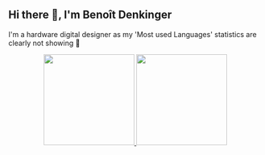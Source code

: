 ## Hi there 👋, I'm Benoît Denkinger

I'm a hardware digital designer as my 'Most used Languages' statistics are clearly not showing 🤔

<!--
**benoitdenkinger/benoitdenkinger** is a ✨ _special_ ✨ repository because its `README.md` (this file) appears on your GitHub profile.

Here are some ideas to get you started:

- 🔭 I’m currently working on ...
- 🌱 I’m currently learning ...
- 👯 I’m looking to collaborate on ...
- 🤔 I’m looking for help with ...
- 💬 Ask me about ...
- 📫 How to reach me: ...
- 😄 Pronouns: ...
- ⚡ Fun fact: ...
-->

<div align="center">
  <a href="https://github.com/benoitdenkinger">
  <img height="180em" src="https://github-readme-stats-peach-five-40.vercel.app/api?username=benoitdenkinger&role=OWNER,ORGANIZATION_MEMBER&show_icons=true&theme=dracula"/>
  <img height="180em" src="https://github-readme-stats-peach-five-40.vercel.app/api/top-langs/?username=benoitdenkinger&layout=compact&langs_count=7&role=OWNER,COLLABORATOR,ORGANIZATION_MEMBER&theme=dracula"/>
</div>
